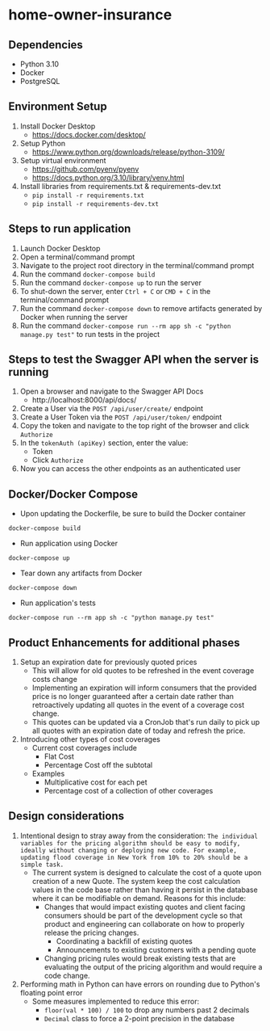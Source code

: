 # home-owner-insurance

## Dependencies

- Python 3.10
- Docker
- PostgreSQL

## Environment Setup

1. Install Docker Desktop
   - https://docs.docker.com/desktop/
2. Setup Python
   - https://www.python.org/downloads/release/python-3109/
3. Setup virtual environment
   - https://github.com/pyenv/pyenv
   - https://docs.python.org/3.10/library/venv.html
4. Install libraries from requirements.txt & requirements-dev.txt
   - `pip install -r requirements.txt`
   - `pip install -r requirements-dev.txt`

## Steps to run application

1. Launch Docker Desktop
2. Open a terminal/command prompt
3. Navigate to the project root directory in the terminal/command prompt
4. Run the command `docker-compose build`
5. Run the command `docker-compose up` to run the server
6. To shut-down the server, enter `Ctrl + C` or `CMD + C` in the terminal/command prompt
7. Run the command `docker-compose down` to remove artifacts generated by Docker when running the server
8. Run the command `docker-compose run --rm app sh -c "python manage.py test"` to run tests in the project

## Steps to test the Swagger API when the server is running
1. Open a browser and navigate to the Swagger API Docs
   - http://localhost:8000/api/docs/
2. Create a User via the `POST /api/user/create/` endpoint
3. Create a User Token via the `POST /api/user/token/` endpoint
4. Copy the token and navigate to the top right of the browser and click `Authorize`
5. In the `tokenAuth (apiKey)` section, enter the value:
    - Token <paste token>
    - Click `Authorize`
6. Now you can access the other endpoints as an authenticated user



## Docker/Docker Compose

- Upon updating the Dockerfile, be sure to build the Docker container
```
docker-compose build
```
- Run application using Docker
```
docker-compose up
```
- Tear down any artifacts from Docker
```
docker-compose down
```
- Run application's tests
```
docker-compose run --rm app sh -c "python manage.py test"
```

## Product Enhancements for additional phases
1. Setup an expiration date for previously quoted prices
   - This will allow for old quotes to be refreshed in the event coverage costs change
   - Implementing an expiration will inform consumers that the provided price is no longer guaranteed after a certain date rather than retroactively updating all quotes in the event of a coverage cost change.
   - This quotes can be updated via a CronJob that's run daily to pick up all quotes with an expiration date of today and refresh the price.
2. Introducing other types of cost coverages
   - Current cost coverages include
     - Flat Cost
     - Percentage Cost off the subtotal
   - Examples
      - Multiplicative cost for each pet
      - Percentage cost of a collection of other coverages


## Design considerations
1. Intentional design to stray away from the consideration: `The individual variables for the pricing algorithm should be easy to modify, ideally without changing or deploying new code. For example, updating flood coverage in New York from 10% to 20% should be a simple task.`
   - The current system is designed to calculate the cost of a quote upon creation of a new Quote. The system keep the cost calculation values in the code base rather than having it persist in the database where it can be modifiable on demand. Reasons for this include:
     - Changes that would impact existing quotes and client facing consumers should be part of the development cycle so that product and engineering can collaborate on how to properly release the pricing changes.
       - Coordinating a backfill of existing quotes
       - Announcements to existing customers with a pending quote
     - Changing pricing rules would break existing tests that are evaluating the output of the pricing algorithm and would require a code change.
2. Performing math in Python can have errors on rounding due to Python's floating point error
   - Some measures implemented to reduce this error:
     - `floor(val * 100) / 100` to drop any numbers past 2 decimals
     - `Decimal` class to force a 2-point precision in the database
